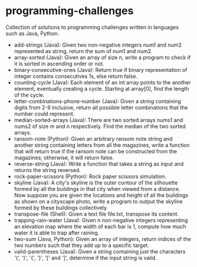 # programming-challenges
Collection of solutions to programming challenges written in languages such as Java, Python.
- add-strings (Java): Given two non-negative integers num1 and num2 represented as string, return the sum of num1 and num2.
- array-sorted (Java): Given an array of size n, write a program to check if it is sorted in ascending order or not.
- binary-consecutive-ones (Java): Return true if binary representation of integer contains consecutives 1s, else return false.
- counting-cycle (Java): Each element of an int array points to the another element, eventually creating a cycle. Starting at array[0], find the length of the cycle.
- letter-combinations-phone-number (Java): Given a string containing digits from 2-9 inclusive, return all possible letter combinations that the number could represent.
- median-sorted-arrays (Java): There are two sorted arrays nums1 and nums2 of size m and n respectively. Find the median of the two sorted arrays.
- ransom-note (Python): Given an arbitrary ransom note string and another string containing letters from all the magazines, write a function that will return true if the ransom note can be constructed from the magazines; otherwise, it will return false.
- reverse-string (Java): Write a function that takes a string as input and returns the string reversed.
- rock-paper-scissors (Python): Rock paper scissors simulation.
- skyline (Java): A city's skyline is the outer contour of the silhouette formed by all the buildings in that city when viewed from a distance. Now suppose you are given the locations and height of all the buildings as shown on a cityscape photo, write a program to output the skyline formed by these buildings collectively.
- transpose-file (Shell): Given a text file file.txt, transpose its content.
- trapping-rain-water (Java): Given n non-negative integers representing an elevation map where the width of each bar is 1, compute how much water it is able to trap after raining.
- two-sum (Java, Python): Given an array of integers, return indices of the two numbers such that they add up to a specific target.
- valid-parentheses (Java): Given a string containing just the characters '(', ')', '{', '}', '[' and ']', determine if the input string is valid.
